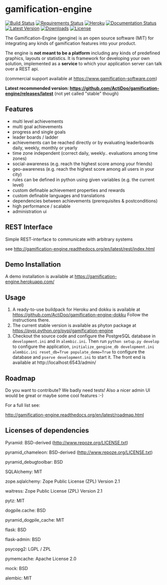 # gamification-engine
[![Build Status](https://travis-ci.org/ActiDoo/gamification-engine.svg?branch=master)](https://travis-ci.org/ActiDoo/gamification-engine)
[![Requirements Status](https://requires.io/github/ActiDoo/gamification-engine/requirements.svg?branch=master)](https://requires.io/github/ActiDoo/gamification-engine/requirements/?branch=master)
[![Heroku](https://heroku-badge.herokuapp.com/?app=gamification-engine&root=admin)](https://gamification-engine.herokuapp.com)
[![Documentation Status](https://img.shields.io/badge/docs-latest-brightgreen.svg?style=flat)](https://readthedocs.org/projects/gamification-engine/?badge=latest)
[![Latest Version](https://badge.fury.io/py/gamification-engine.svg)](https://pypi.python.org/pypi/gamification-engine/)
[![Downloads](https://img.shields.io/pypi/dm/gamification-engine.svg)](https://pypi.python.org/pypi/gamification-engine/)
[![License](http://img.shields.io/:license-mit-green.svg)](https://pypi.python.org/pypi/gamification-engine/)


The Gamification-Engine (gengine) is an open source software (MIT) for integrating any kinds of gamification features into your product.

The engine is **not meant to be a platform** including any kinds of predefined graphics, layouts or statistics.
It is framework for developing your own solution, implemented as a **service** to which your application server can talk over a REST api. 

(commercial support available at https://www.gamification-software.com)

**Latest recommended version: https://github.com/ActiDoo/gamification-engine/releases/latest** (not yet called "stable" though)

## Features

- multi level achievements
- multi goal achievements
- progress and single goals 
- leader boards / ladder
- achievements can be reached directly or by evaluating leaderboards daily, weekly, monthly or yearly
- time zone independent (correct daily, weekly.. evaluations among time zones)
- social-awareness (e.g. reach the highest score among your friends)
- geo-awareness (e.g. reach the highest score among all users in your city)
- rules can be defined in python using given variables (e.g. the current level)
- custom definable achievement properties and rewards
- custom definable languages and translations
- dependencies between achievements (prerequisites & postconditions)
- high performance / scalable
- administration ui

## REST Interface

Simple REST-interface to communicate with arbitrary systems

see http://gamification-engine.readthedocs.org/en/latest/rest/index.html

## Demo Installation

A demo installation is available at https://gamification-engine.herokuapp.com/

## Usage

1. A ready-to-use buildpack for Heroku and dokku is available at https://github.com/ActiDoo/gamification-engine-dokku Follow the instructions there.
2. The current stable version is available as phyton package at https://pypi.python.org/pypi/gamification-engine
3. Checkout the source code and configure the PostgreSQL database in `development.ini` and in `alembic.ini`. Then run `python setup.py develop` to configure the application, `initialize_gengine_db development.ini alembic.ini reset_db=True populate_demo=True` to configure the database and `pserve development.ini` to start it. The front end is available at http://localhost:6543/admin/

## Roadmap

Do you want to contribute? We badly need tests!
Also a nicer admin UI would be great or maybe some cool features :-) 

For a full list see:

http://gamification-engine.readthedocs.org/en/latest/roadmap.html

## Licenses of dependencies

Pyramid: BSD-derived (http://www.repoze.org/LICENSE.txt)

pyramid_chameleon: BSD-derived (http://www.repoze.org/LICENSE.txt)

pyramid_debugtoolbar: BSD

SQLAlchemy: MIT

zope.sqlalchemy: Zope Public License (ZPL) Version 2.1

waitress: Zope Public License (ZPL) Version 2.1

pytz: MIT

dogpile.cache: BSD

pyramid_dogpile_cache: MIT

flask: BSD

flask-admin: BSD

psycopg2: LGPL / ZPL

pymemcache: Apache License 2.0

mock: BSD

alembic: MIT
